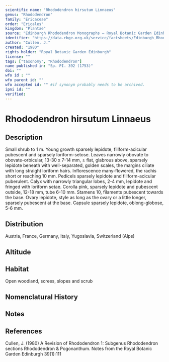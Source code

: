 ```yaml
---
scientific name: "Rhododendron hirsutum Linnaeus"
genus: "Rhododendron"
family: "Ericaceae"
order: "Ericales"
kingdom: "Plantae"
source: "Edinburgh Rhododendron Monographs – Royal Botanic Garden Edinburgh"
identifier: "https://data.rbge.org.uk/service/factsheets/Edinburgh_Rhododendron_Monographs.xhtml"
author: "Cullen, J."
created: "1980"
rights holder: "Royal Botanic Garden Edinburgh"
license: ""
tags: ["taxonomy", "Rhododendron"]
name published in: "Sp. PI. 392 (1753)"
doi: ""
wfo id : ""
wfo parent id: ""
wfo accepted id: "" #if synonym probably needs to be archived.                      
ipni id: ""
verified:
---
```


                       

# Rhododendron hirsutum Linnaeus

## Description
Small shrub to 1 m. Young growth sparsely lepidote, filiform-acicular pubescent and sparsely loriform-setose. Leaves narrowly obovate to obovate-orbicular, 13-30 x 7-14 mm, ± flat, glabrous above, sparsely lepidote beneath with well-separated, golden scales, the margins ciliate with long straight loriform hairs. Inflorescence many-flowered, the rachis short or reaching 10 mm. Pedicels sparsely lepidote and filiform-acicular puberulent. Calyx with narrowly triangular lobes, 2-4 mm, lepidote and fringed with loriform setae. Corolla pink, sparsely lepidote and pubescent outside, 12-18 mm, tube 6-10 mm. Stamens 10, filaments pubescent towards the base. Ovary lepidote, style as long as the ovary or a little longer, sparsely pubescent at the base. Capsule sparsely lepidote, oblong-globose, 5-6 mm.

## Distribution
Austria, France, Germany, Italy, Yugoslavia, Switzerland (Alps)

## Altitude


## Habitat
Open woodland, screes, slopes and scrub

## Nomenclatural History

                       
## Notes


## References

Cullen, J. (1980) A Revision of Rhododendron 1: Subgenus Rhododendron sections Rhododendron & Pogonanthum. Notes from the Royal Botanic Garden Edinburgh 39(1):111
